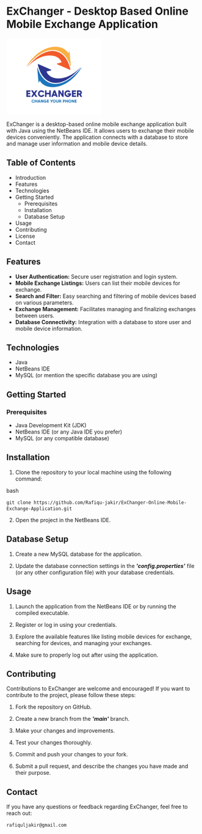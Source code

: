 # ExChanger - Desktop Based Online Mobile Exchange Application

<img src="Exchanger-logo.png" alt="ExChanger Logo" height="200px" width="250px">

ExChanger is a desktop-based online mobile exchange application built with Java using the NetBeans IDE. It allows users to exchange their mobile devices conveniently. The application connects with a database to store and manage user information and mobile device details.
## Table of Contents

- Introduction
- Features
- Technologies
- Getting Started
    - Prerequisites
    - Installation
    - Database Setup
- Usage
- Contributing
- License
- Contact

## Features

- **User Authentication:** Secure user registration and login system.
- **Mobile Exchange Listings:** Users can list their mobile devices for exchange.
- **Search and Filter:** Easy searching and filtering of mobile devices based on various parameters.
- **Exchange Management:** Facilitates managing and finalizing exchanges between users.
- **Database Connectivity:** Integration with a database to store user and mobile device information.

## Technologies

- Java
- NetBeans IDE
- MySQL (or mention the specific database you are using)

## Getting Started
### Prerequisites

- Java Development Kit (JDK)
- NetBeans IDE (or any Java IDE you prefer)
- MySQL (or any compatible database)

## Installation

1. Clone the repository to your local machine using the following command:

bash

    git clone https://github.com/Rafiqu-jakir/ExChanger-Online-Mobile-Exchange-Application.git

2. Open the project in the NetBeans IDE.

## Database Setup

1. Create a new MySQL database for the application.

2. Update the database connection settings in the ***'config.properties'*** file (or any other configuration file) with your database credentials.

## Usage

1. Launch the application from the NetBeans IDE or by running the compiled executable.

2. Register or log in using your credentials.

3. Explore the available features like listing mobile devices for exchange, searching for devices, and managing your exchanges.

4. Make sure to properly log out after using the application.

## Contributing

Contributions to ExChanger are welcome and encouraged! If you want to contribute to the project, please follow these steps:

1. Fork the repository on GitHub.

2. Create a new branch from the ***'main'*** branch.

3. Make your changes and improvements.

4. Test your changes thoroughly.

5. Commit and push your changes to your fork.

6. Submit a pull request, and describe the changes you have made and their purpose.


## Contact

If you have any questions or feedback regarding ExChanger, feel free to reach out:

    rafiquljakir@gmail.com
